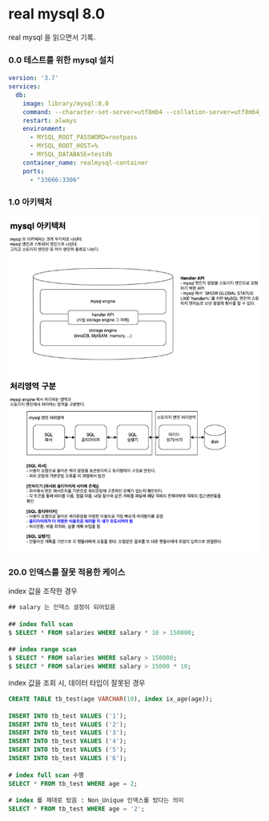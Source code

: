 # real mysql 8.0
real mysql 을 읽으면서 기록.

### 0.0 테스트를 위한 mysql 설치
```yml
version: '3.7'
services:
  db:
    image: library/mysql:8.0
    command: --character-set-server=utf8mb4 --collation-server=utf8mb4_unicode_ci
    restart: always
    environment:
      - MYSQL_ROOT_PASSWORD=rootpass
      - MYSQL_ROOT_HOST=%
      - MYSQL_DATABASE=testdb
    container_name: realmysql-container
    ports:
      - "33666:3306"
```

### 1.0 아키텍처
<kbd>
  <img alt="" src="../Image/realmysq8.0_chapter04_1.drawio.png" />
</kbd>

### 20.0 인덱스를 잘못 적용한 케이스
index 값을 조작한 경우
```sql
## salary 는 인덱스 설정이 되어있음

## index full scan
$ SELECT * FROM salaries WHERE salary * 10 > 150000; 

## index range scan
$ SELECT * FROM salaries WHERE salary > 150000; 
$ SELECT * FROM salaries WHERE salary > 15000 * 10; 
```

index 값을 조회 시, 데이터 타입이 잘못된 경우
```sql
CREATE TABLE tb_test(age VARCHAR(10), index ix_age(age));
 
INSERT INTO tb_test VALUES ('1');
INSERT INTO tb_test VALUES ('2');
INSERT INTO tb_test VALUES ('3');
INSERT INTO tb_test VALUES ('4');
INSERT INTO tb_test VALUES ('5');
INSERT INTO tb_test VALUES ('6');

# index full scan 수행
SELECT * FROM tb_test WHERE age = 2;

# index 를 제대로 탔음 : Non_Unique 인덱스를 탔다는 의미
SELECT * FROM tb_test WHERE age = '2';
```
